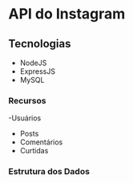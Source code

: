 # API do Instagram

## Tecnologias
- NodeJS
- ExpressJS
- MySQL

### Recursos
-Usuários
- Posts
- Comentários
- Curtidas

### Estrutura dos Dados
